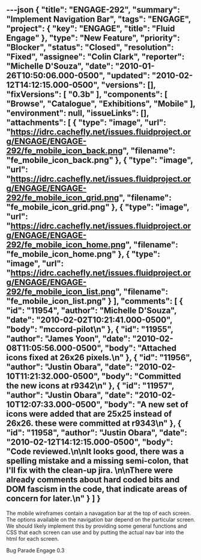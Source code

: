 ---json
{
  "title": "ENGAGE-292",
  "summary": "Implement Navigation Bar",
  "tags": "ENGAGE",
  "project": {
    "key": "ENGAGE",
    "title": "Fluid Engage"
  },
  "type": "New Feature",
  "priority": "Blocker",
  "status": "Closed",
  "resolution": "Fixed",
  "assignee": "Colin Clark",
  "reporter": "Michelle D'Souza",
  "date": "2010-01-26T10:50:06.000-0500",
  "updated": "2010-02-12T14:12:15.000-0500",
  "versions": [],
  "fixVersions": [
    "0.3b"
  ],
  "components": [
    "Browse",
    "Catalogue",
    "Exhibitions",
    "Mobile"
  ],
  "environment": null,
  "issueLinks": [],
  "attachments": [
    {
      "type": "image",
      "url": "https://idrc.cachefly.net/issues.fluidproject.org/ENGAGE/ENGAGE-292/fe_mobile_icon_back.png",
      "filename": "fe_mobile_icon_back.png"
    },
    {
      "type": "image",
      "url": "https://idrc.cachefly.net/issues.fluidproject.org/ENGAGE/ENGAGE-292/fe_mobile_icon_grid.png",
      "filename": "fe_mobile_icon_grid.png"
    },
    {
      "type": "image",
      "url": "https://idrc.cachefly.net/issues.fluidproject.org/ENGAGE/ENGAGE-292/fe_mobile_icon_home.png",
      "filename": "fe_mobile_icon_home.png"
    },
    {
      "type": "image",
      "url": "https://idrc.cachefly.net/issues.fluidproject.org/ENGAGE/ENGAGE-292/fe_mobile_icon_list.png",
      "filename": "fe_mobile_icon_list.png"
    }
  ],
  "comments": [
    {
      "id": "11954",
      "author": "Michelle D'Souza",
      "date": "2010-02-02T10:21:41.000-0500",
      "body": "mccord-pilot\n"
    },
    {
      "id": "11955",
      "author": "James Yoon",
      "date": "2010-02-08T11:05:56.000-0500",
      "body": "Attached icons fixed at 26x26 pixels.\n"
    },
    {
      "id": "11956",
      "author": "Justin Obara",
      "date": "2010-02-10T11:21:32.000-0500",
      "body": "Committed the new icons at r9342\n"
    },
    {
      "id": "11957",
      "author": "Justin Obara",
      "date": "2010-02-10T12:07:33.000-0500",
      "body": "A new set of icons were added that are 25x25 instead of 26x26. these were committed at r9343\n"
    },
    {
      "id": "11958",
      "author": "Justin Obara",
      "date": "2010-02-12T14:12:15.000-0500",
      "body": "Code reviewed.\n\nIt looks good, there was a spelling mistake and a missing semi-colon, that I'll fix with the clean-up jira.&#x20;\n\nThere were already comments about hard coded bits and DOM fascism in the code, that indicate areas of concern for later.\n"
    }
  ]
}
---
The mobile wireframes contain a navagation bar at the top of each screen. The options available on the navigation bar depend on the particular screen. We should likely implement this by providing some general functions and CSS that each screen can use and by putting the actual nav bar into the html for each screen.&#x20;

Bug Parade Engage 0.3&#x20;

        